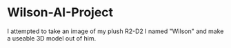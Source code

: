 # Wilson-AI-Project
I attempted to take an image of my plush R2-D2 I named "Wilson" and make a useable 3D model out of him.
